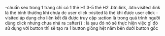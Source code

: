 -chuẩn seo trong 1 trang chỉ có 
1 thẻ H1
3-5 thẻ H2
.btn:link,
.btn:visited
:link là thẻ bình thường khi chưa dc user click
:visited là thẻ khi được user click -visited áp dụng cho liên kết đã được truy cập
:action là trong quá trình người dùng click nhưng chưa nhả ra
::after{} : là sau đó nó sẽ thực hiện việc gì đó
sử dụng với button thì sẽ tạo ra 1 button giống hệt nằm bên dưới button gốc